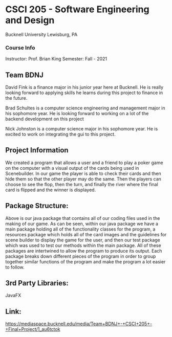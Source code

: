 # CSCI 205 - Software Engineering and Design
Bucknell University
Lewisburg, PA
### Course Info
Instructor: Prof. Brian King
Semester: Fall - 2021
## Team BDNJ
David Fink is a finance major in his junior year here at Bucknell. He is really looking forward to applying skills he learns during this project to finance in the future.

Brad Schultes is a computer science engineering and management major in his sophomore year. He is looking forward to working on a lot of the backend development on this project

Nick Johnston is a computer science major in his sophomore year. He is excited to work on integrating the gui to this project.

## Project Information
We created a program that allows a user and a friend to play a poker game on the computer with a visual output of the cards being used in Scenebuilder. In our game the player is able to check their cards and then hide them so that the other player may do the same. Then the players can choose to see the flop, then the turn, and finally the river where the final card is flipped and the winner is displayed.
## Package Structure: 
Above is our java package that contains all of our coding files used in the making of our game. As can be seen, within our java package we have a main package holding all of the functionality classes for the program, a resources package which holds all of the card images and the guidelines for scene builder to display the game for the user, and then our test package which was used to test our methods within the main package. All of these packages are intertwined to allow the program to produce its output. Each package breaks down different pieces of the program in order to group together similar functions of the program and make the program a lot easier to follow. 
## 3rd Party Libraries:
JavaFX

## Link:
https://mediaspace.bucknell.edu/media/Team+BDNJ+-+CSCI+205+-+Final+Project/1_au6tctok